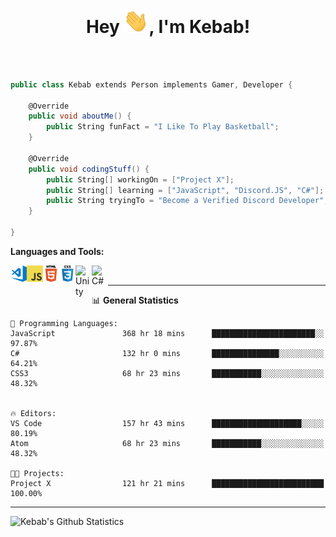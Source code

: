 <h1 align="center">Hey <img src="https://raw.githubusercontent.com/ABSphreak/ABSphreak/master/gifs/Hi.gif" width="40px" />, I'm Kebab</a>!</h1><!-- 👋 -->

<br />
<!--## I'm a Streamer, Gamer, and Developer!-->
<br />

```cs
public class Kebab extends Person implements Gamer, Developer {
    
    @Override
    public void aboutMe() {
        public String funFact = "I Like To Play Basketball";
    }
    
    @Override
    public void codingStuff() {
        public String[] workingOn = ["Project X"];
        public String[] learning = ["JavaScript", "Discord.JS", "C#"];
        public String tryingTo = "Become a Verified Discord Developer";
    }
    
}
```
<!---   🔭 Im currently trying to become a Verified Discord Developer!
-   🌱 I’m currently learning JavaScript, Unity, and more!
-   🤔 Im trying to make a car racing game on unity(Project X)!
-   ⚡ Fun fact: My MinimalCord Revamped Repo is my most succesfull Repo-->

**Languages and Tools:**

<img align="left" alt="Visual Studio Code" width="26px" src="https://raw.githubusercontent.com/github/explore/80688e429a7d4ef2fca1e82350fe8e3517d3494d/topics/visual-studio-code/visual-studio-code.png" />
<img align="left" alt="JavaScript" width="26px" src="https://raw.githubusercontent.com/github/explore/80688e429a7d4ef2fca1e82350fe8e3517d3494d/topics/javascript/javascript.png" />
<img align="left" alt="HTML5" width="26px" src="https://raw.githubusercontent.com/github/explore/80688e429a7d4ef2fca1e82350fe8e3517d3494d/topics/html/html.png" />
<img align="left" alt="CSS3" width="26px" src="https://raw.githubusercontent.com/github/explore/80688e429a7d4ef2fca1e82350fe8e3517d3494d/topics/css/css.png" />
<img align="left" alt="Unity" width="26px" src="https://gallery.leapmotion.com/wp-content/uploads/2016/12/unity-logo.png" />
<img align="left" alt="C#" width="26px" src="https://skillvalue.com/jobs/wp-content/uploads/sites/7/2019/01/csharp_logo.png" />

<br />

<!--📕 **Latest Blog Posts**-->

<!-- BLOG-POST-LIST:START -->
<!-- BLOG-POST-LIST:END -->

<!--➡️ [more posts...][website]-->

---

<!--START_SECTION:waka-->
📊 **General Statistics** 

```text
💬 Programming Languages:
JavaScript               368 hr 18 mins      ███████████████████████░░   97.87%
C#                       132 hr 0 mins       ███████████████░░░░░░░░░░   64.21%
CSS3                     68 hr 23 mins       ███████████░░░░░░░░░░░░░░   48.32%


🔥 Editors: 
VS Code                  157 hr 43 mins      ████████████████████░░░░░   80.19% 
Atom                     68 hr 23 mins       ███████████░░░░░░░░░░░░░░   48.32%

🐱‍💻 Projects: 
Project X                121 hr 21 mins      █████████████████████████   100.00% 
```


<!--END_SECTION:waka-->

---

  <img align="left" alt="Kebab's Github Statistics" src="https://github-readme-stats.vercel.app/api?username=depressedkebab&show_icons=true&hide_border=true&theme=radical" />
